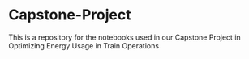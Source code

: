 # Capstone-Project
This is a repository for the notebooks used in our Capstone Project in Optimizing Energy Usage in Train Operations
